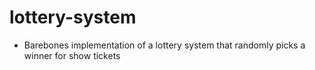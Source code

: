 # lottery-system

- Barebones implementation of a lottery system that randomly picks a winner for show tickets 
